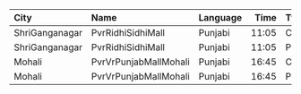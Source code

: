 | City           | Name                  | Language |  Time | Type    | Price | Capacity | Booked |
| :------------- | :-------------------- | :------- | ----: | :------ | ----: | -------: | -----: |
| ShriGanganagar | PvrRidhiSidhiMall     | Punjabi  | 11:05 | Classic |  130₹ |       20 |      0 |
| ShriGanganagar | PvrRidhiSidhiMall     | Punjabi  | 11:05 | Prime   |  130₹ |       54 |      2 |
| Mohali         | PvrVrPunjabMallMohali | Punjabi  | 16:45 | Classic |  270₹ |       55 |      0 |
| Mohali         | PvrVrPunjabMallMohali | Punjabi  | 16:45 | Prime   |  300₹ |       24 |      0 |